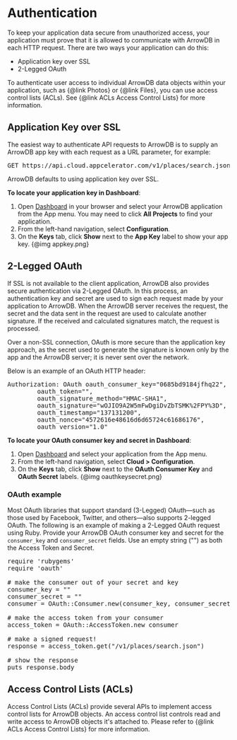 # Authentication

To keep your application data secure from unauthorized access, your application must prove that it 
is allowed to communicate with ArrowDB in each HTTP request. There are two ways your application can do this:

* Application key over SSL
* 2-Legged OAuth

To authenticate user access to individual ArrowDB data objects within your application, such as {@link Photos}
or {@link Files}, you can use access control lists (ACLs). See {@link ACLs Access Control Lists} for more information.

## Application Key over SSL

The easiest way to authenticate API requests to ArrowDB is to supply an ArrowDB app key with each request 
as a URL parameter, for example:

<pre class="prettyprint">GET https://api.cloud.appcelerator.com/v1/places/search.json?<b>key=<span class="display_key">&lt;YOUR_APP_KEY&gt;</span></b></pre>

ArrowDB defaults to using application key over SSL.

**To locate your application key in Dashboard**:

1. Open [Dashboard](https://platform.appcelerator.com) in your browser and select your ArrowDB
application from the App menu. You may need to click **All Projects** to find your application.
2. From the left-hand navigation, select **Configuration**.
3. On the **Keys** tab, click **Show** next to the **App Key** label to show your app key.
{@img appkey.png}

## 2-Legged OAuth

If SSL is not available to the client application, ArrowDB also provides secure authentication via 2-Legged OAuth. 
In this process, an authentication key and secret are used to sign each request made 
by your application to ArrowDB. When the ArrowDB server receives the request, the secret and the data 
sent in the request are used to calculate another signature. If the received and calculated signatures match, 
the request is processed.

Over a non-SSL connection, OAuth is more secure than the application key approach, as 
the secret used to generate the signature is known only by the app and the ArrowDB server; it is never 
sent over the network.

Below is an example of an OAuth HTTP header:

<pre class="prettyprint">
Authorization: OAuth oauth_consumer_key="0685bd9184jfhq22",
        oauth_token="",
        oauth_signature_method="HMAC-SHA1",
        oauth_signature="wOJIO9A2W5mFwDgiDvZbTSMK%2FPY%3D",
        oauth_timestamp="137131200",
        oauth_nonce="4572616e48616d6d65724c61686176",
        oauth_version="1.0"
</pre>
 
**To locate your OAuth consumer key and secret in Dashboard**:

1. Open [Dashboard](https://platform.appcelerator.com) and select your application
from the App menu.
2. From the left-hand navigation, select **Cloud > Configuration**.
3. On the **Keys** tab, click **Show** next to the **OAuth Consumer Key** and **OAuth Secret** labels.
{@img oauthkeysecret.png}

### OAuth example

Most OAuth libraries that support standard (3-Legged) OAuth&mdash;such as those used by Facebook, Twitter, 
and others&mdash;also supports 2-legged OAuth. The following is an example of making a 2-Legged 
OAuth request using Ruby. Provide your ArrowDB OAuth consumer key and secret for the `consumer_key` and
`consumer_secret` fields. Use an empty string ("") as both the Access Token and Secret.

<pre class="prettyprint">
require 'rubygems'
require 'oauth'

# make the consumer out of your secret and key
consumer_key = "<ArrowDB OAuth Consumer Key>"
consumer_secret = "<ArrowDB OAuth Secret>"
consumer = OAuth::Consumer.new(consumer_key, consumer_secret, :site => "http://api.cloud.appcelerator.com")

# make the access token from your consumer
access_token = OAuth::AccessToken.new consumer

# make a signed request!
response = access_token.get("/v1/places/search.json")

# show the response
puts response.body
</pre>

## Access Control Lists (ACLs)

Access Control Lists (ACLs) provide several APIs to implement access control lists for ArrowDB
objects. An access control list controls read and write access to ArrowDB objects it's
attached to. Please refer to {@link ACLs Access Control Lists} for more information.

